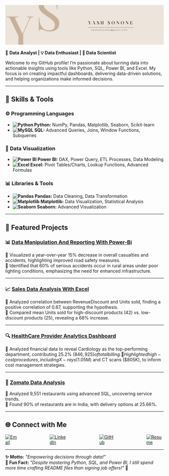 ![Banner](https://github.com/Yash-Sonone64/Yash-Sonone64/blob/main/Yash%20Sonone.jpg)

🎯 **Data Analyst | 💡 Data Enthusiast | 🚀 Data Scientist**  

Welcome to my GitHub profile! I’m passionate about turning data into actionable insights using tools like Python, SQL, Power BI, and Excel. My focus is on creating impactful dashboards, delivering data-driven solutions, and helping organizations make informed decisions.

---

## 🧰 **Skills & Tools**

### ⚙️ **Programming Languages**
- **<img src="https://cdn.jsdelivr.net/gh/devicons/devicon/icons/python/python-original.svg" alt="Python" width="30" height="30" /> Python:** NumPy, Pandas, Matplotlib, Seaborn, Scikit-learn  
- **<img src="https://cdn.jsdelivr.net/gh/devicons/devicon/icons/mysql/mysql-original.svg" alt="MySQL" width="30" height="30" /> SQL:** Advanced Queries, Joins, Window Functions, Subqueries  

### 🎨 **Data Visualization**
- **<img src="https://upload.wikimedia.org/wikipedia/commons/c/cf/New_Power_BI_Logo.svg" alt="Power BI" width="30" height="30" /> Power BI:** DAX, Power Query, ETL Processes, Data Modeling  
- **<img src="https://img.icons8.com/color/48/null/microsoft-excel-2019--v1.png" alt="Excel" width="30" height="30" /> Excel:** Pivot Tables/Charts, Lookup Functions, Advanced Formulas  

### 📊 **Libraries & Tools**
- **<img src="https://cdn.jsdelivr.net/gh/devicons/devicon/icons/pandas/pandas-original-wordmark.svg" alt="Pandas" width="30" height="30" /> Pandas:** Data Cleaning, Data Transformation  
- **<img src="https://matplotlib.org/_static/images/logo2.svg" alt="Matplotlib" width="30" height="30" /> Matplotlib:** Data Visualization, Statistical Analysis  
- **<img src="https://seaborn.pydata.org/_static/logo-wide-lightbg.svg" alt="Seaborn" width="60" height="20" /> Seaborn:** Advanced Visualization  

---

## 🌟 **Featured Projects**

### 📊 **[Data Manipulation And Reporting With Power-Bi](https://github.com/Yash-Sonone64/Data-Manpiulation-And-Reporting-With-Power-BI)**  
🔸 Visualized a year-over-year 15% decrease in overall casualties and accidents, highlighting improved road safety measures.  
🔸 Identified that 60% of serious accidents occur in rural areas under poor lighting conditions, emphasizing the need for enhanced infrastructure.  

---

### 📈 **[Sales Data Analysis With Excel](https://github.com/Yash-Sonone64/Sales-Data-Analysis-With-Excel)**  
🔸 Analyzed correlation between RevenueDiscount and Units sold, finding a positive correlation of 0.67, supporting the hypothesis.  
🔸 Compared mean Units sold for high-discount products (42) vs. low-discount products (25), revealing a 68% increase.  

---

### 🔍 **[HealthCare Provider Analytics Dashboard](https://github.com/Yash-Sonone64/Healthcare-Analytics)**  
🔸 Analyzed financial data to reveal Cardiology as the top-performing department, contributing 25.2% ($846,925) of total billing.  
🔸 Highlighted high-cost procedures, including X-rays ($1.05M) and CT scans ($805K), to inform cost management strategies.  

---

### 🍴 **[Zomato Data Analysis](https://github.com/Yash-Sonone64/Zomato-Data-Analysis-SQL-)**  
🔸 Analyzed 9,551 restaurants using advanced SQL, uncovering service trends.  
🔸 Found 90% of restaurants are in India, with delivery options at 25.66%.  

---

## 🌐 **Connect with Me**  

<span style="display: flex; gap: 100px;">
    <a href="mailto:yashsonone64@gmail.com" target="_blank">
      <img src="https://img.icons8.com/color/48/000000/gmail-new.png" alt="Email" width="30" height="30" />
    </a>
    <a href="https://www.linkedin.com/in/yash-sonone64" target="_blank">
      <img src="https://cdn.jsdelivr.net/gh/devicons/devicon/icons/linkedin/linkedin-original.svg" alt="LinkedIn" width="30" height="30"/>
    </a>
    <a href="https://github.com/Yash-Sonone64" target="_blank">
      <img src="https://cdn.jsdelivr.net/gh/devicons/devicon/icons/github/github-original.svg" alt="GitHub" width="30" height="30"/>
    </a>
    <a href="https://drive.google.com/file/d/1qFvEf_0eOvLF4e836Yl8xJfzuCX9tKCG/view?usp=drive_link" target="_blank">
      <img src="https://img.icons8.com/color/48/000000/resume.png" alt="Resume" width="30" height="30" />
    </a>
</span>

---

**✨ Motto:** *"Empowering decisions through data!"*  
**📌 Fun Fact:**  *"Despite mastering Python, SQL, and Power BI, I still spend more time crafting README files than signing job offers!"* 🚀  
